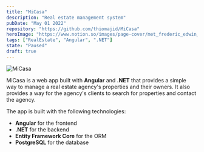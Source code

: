 ```yaml
---
title: "MiCasa"
description: "Real estate management system"
pubDate: "May 01 2022"
repository: "https://github.com/thiomajid/MiCasa"
heroImage: "https://www.notion.so/images/page-cover/met_frederic_edwin_church_1871.jpg"
tags: ["RealEstate", "Angular", ".NET"]
state: "Paused"
draft: true
---
```


![MiCasa](https://www.notion.so/images/page-cover/met_frederic_edwin_church_1871.jpg)

MiCasa is a web app built with **Angular** and **.NET** that provides a simple way to manage a real estate agency's properties and their owners. It also provides a way for the agency's clients to search for properties and contact the agency.

The app is built with the following technologies:

- **Angular** for the frontend
- **.NET** for the backend
- **Entity Framework Core** for the ORM
- **PostgreSQL** for the database
